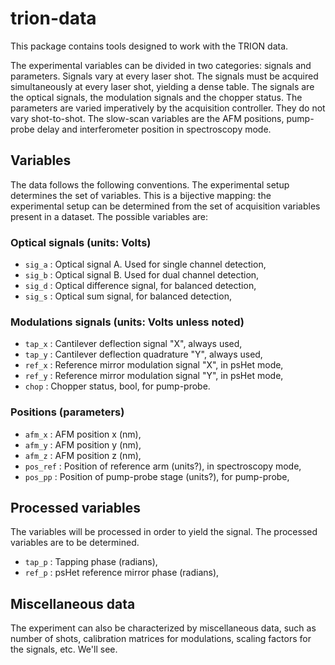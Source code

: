 # trion-data
This package contains tools designed to work with the TRION data.

The experimental variables can be divided in two categories: signals and 
parameters. Signals vary at every laser shot. The signals must be acquired 
simultaneously at every laser shot, yielding a dense table. The signals are the
optical signals, the modulation signals and the chopper
status. The parameters are varied imperatively by the acquisition controller. 
They do not vary shot-to-shot. The slow-scan variables are
the AFM positions, pump-probe delay and interferometer position in spectroscopy
mode.

## Variables
The data follows the following conventions. The experimental setup determines 
the set of variables. This is a bijective mapping: the experimental setup can 
be determined from the set of acquisition variables present in a dataset.
The possible variables are:

### Optical signals (units: Volts)
* `sig_a` : Optical signal A. Used for single channel detection,
* `sig_b` : Optical signal B. Used for dual channel detection,
* `sig_d` : Optical difference signal, for balanced detection,
* `sig_s` : Optical sum signal, for balanced detection,

### Modulations signals (units: Volts unless noted)
* `tap_x` : Cantilever deflection signal "X", always used,
* `tap_y` : Cantilever deflection quadrature "Y", always used,
* `ref_x` : Reference mirror modulation signal "X", in psHet mode,
* `ref_y` : Reference mirror modulation signal "Y", in psHet mode,
* `chop` : Chopper status, bool, for pump-probe.

### Positions (parameters)
* `afm_x` : AFM position x (nm),
* `afm_y` : AFM position y (nm),
* `afm_z` : AFM position z (nm),
* `pos_ref` : Position of reference arm (units?), in spectroscopy mode, 
* `pos_pp` : Position of pump-probe stage (units?), for pump-probe,

## Processed variables
The variables will be processed in order to yield the signal. The 
processed variables are to be determined.

* `tap_p` : Tapping phase (radians),
* `ref_p` : psHet reference mirror phase (radians),

## Miscellaneous data

The experiment can also be characterized by miscellaneous data, such as number
of shots, calibration matrices for modulations, scaling factors for the signals,
etc. We'll see.

